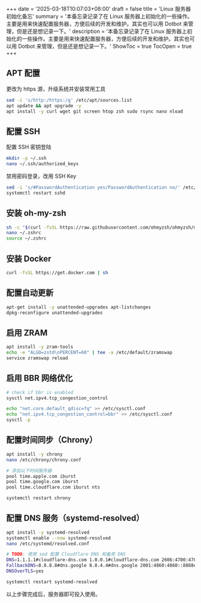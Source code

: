 +++
date = '2025-03-18T10:07:03+08:00'
draft = false
title = 'Linux 服务器初始化备忘'
summary = '本备忘录记录了在 Linux 服务器上初始化的一些操作。主要是用来快速配置服务器，方便后续的开发和维护。其实也可以用 Dotbot 来管理，但是还是想记录一下。'
description = '本备忘录记录了在 Linux 服务器上初始化的一些操作。主要是用来快速配置服务器，方便后续的开发和维护。其实也可以用 Dotbot 来管理，但是还是想记录一下。'
ShowToc = true
TocOpen = true
+++

## APT 配置

更改为 https 源，升级系统并安装常用工具

```bash
sed -i 's/http:/https:/g' /etc/apt/sources.list
apt update && apt upgrade -y
apt install -y curl wget git screen htop zsh sudo rsync nano nload
```

## 配置 SSH

配置 SSH 密钥登陆

```bash
mkdir -p ~/.ssh
nano ~/.ssh/authorized_keys
```

禁用密码登录，改用 SSH Key

```bash
sed -i 's/#PasswordAuthentication yes/PasswordAuthentication no/' /etc/ssh/sshd_config
systemctl restart sshd
```

## 安装 oh-my-zsh

```bash
sh -c "$(curl -fsSL https://raw.githubusercontent.com/ohmyzsh/ohmyzsh/master/tools/install.sh)"
nano ~/.zshrc
source ~/.zshrc
```

## 安装 Docker

```bash
curl -fsSL https://get.docker.com | sh
```

## 配置自动更新

```bash
apt-get install -y unattended-upgrades apt-listchanges
dpkg-reconfigure unattended-upgrades
```

## 启用 ZRAM

```bash
apt install -y zram-tools
echo -e "ALGO=zstd\nPERCENT=60" | tee -a /etc/default/zramswap
service zramswap reload
```

## 启用 BBR 网络优化

```bash
# check if bbr is enabled
sysctl net.ipv4.tcp_congestion_control

echo "net.core.default_qdisc=fq" >> /etc/sysctl.conf
echo "net.ipv4.tcp_congestion_control=bbr" >> /etc/sysctl.conf
sysctl -p
```

## 配置时间同步（Chrony）

```bash
apt install -y chrony
nano /etc/chrony/chrony.conf
```

```bash
# 添加以下时间服务器
pool time.apple.com iburst
pool time.google.com iburst
pool time.cloudflare.com iburst nts
```

```bash
systemctl restart chrony
```

## 配置 DNS 服务（systemd-resolved）

```bash
apt install -y systemd-resolved
systemctl enable --now systemd-resolved
nano /etc/systemd/resolved.conf
```

```bash
# TODO: 使用 sed 配置 Cloudflare DNS 和备用 DNS
DNS=1.1.1.1#cloudflare-dns.com 1.0.0.1#cloudflare-dns.com 2606:4700:4700::1111#cloudflare-dns.com 2606:4700:4700::1001#cloudflare-dns.com
FallbackDNS=8.8.8.8#dns.google 8.8.4.4#dns.google 2001:4860:4860::8888#dns.google 2001:4860:4860::8844#dns.google 9.9.9.9#dns.quad9.net 149.112.112.112#dns.quad9.net 2620:fe::fe#dns.quad9.net 2620:fe::9#dns.quad9.net
DNSOverTLS=yes
```

```bash
systemctl restart systemd-resolved
```

以上步骤完成后，服务器即可投入使用。
